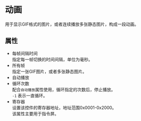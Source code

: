 # 动画

用于显示GIF格式的图片，或者连续播放多张静态图片，构成一段动画。

## 属性
* 每帧间隔时间  
  指定每一帧切换的时间间隔，单位为毫秒。   
* 所有帧      
  指定一张GIF图片，或者多张静态图片。     
* 自动播放   
* 循环次数  
  配合`自动播放`属性使用，循环指定的次数后，停止播放。   
  `-1` 表示一直循环。  
* 寄存器  
  设置该控件的寄存器地址，地址范围0x0001-0x2000。  
  该属性主要用于指令屏。  
   

